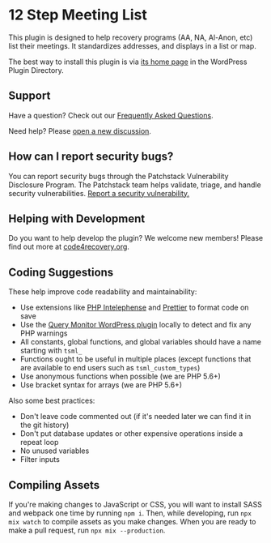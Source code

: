 # 12 Step Meeting List

This plugin is designed to help recovery programs (AA, NA, Al-Anon, etc) list their meetings. It standardizes addresses, and displays in a list or map.

The best way to install this plugin is via [its home page](https://wordpress.org/plugins/12-step-meeting-list/) in the WordPress Plugin Directory.

## Support

Have a question? Check out our [Frequently Asked Questions](https://wordpress.org/plugins/12-step-meeting-list/#faq-header).

Need help? Please [open a new discussion](https://github.com/code4recovery/12-step-meeting-list/discussions).

## How can I report security bugs?

You can report security bugs through the Patchstack Vulnerability Disclosure Program. The Patchstack team helps validate, triage, and
handle security vulnerabilities. [Report a security vulnerability.](https://patchstack.com/database/vdp/12-step-meeting-list)

## Helping with Development

Do you want to help develop the plugin? We welcome new members! Please find out more at [code4recovery.org](https://code4recovery.org).

## Coding Suggestions

These help improve code readability and maintainability:

- Use extensions like [PHP Intelephense](https://marketplace.visualstudio.com/items?itemName=bmewburn.vscode-intelephense-client) and
  [Prettier](https://marketplace.visualstudio.com/items?itemName=esbenp.prettier-vscode) to format code on save
- Use the [Query Monitor WordPress plugin](https://wordpress.org/plugins/query-monitor/) locally to detect and fix any PHP warnings
- All constants, global functions, and global variables should have a name starting with `tsml_`
- Functions ought to be useful in multiple places (except functions that are available to end users such as `tsml_custom_types`)
- Use anonymous functions when possible (we are PHP 5.6+)
- Use bracket syntax for arrays (we are PHP 5.6+)

Also some best practices:

- Don't leave code commented out (if it's needed later we can find it in the git history)
- Don't put database updates or other expensive operations inside a repeat loop
- No unused variables
- Filter inputs

## Compiling Assets

If you're making changes to JavaScript or CSS, you will want to install SASS and webpack one time by running `npm i`. Then, while developing,
run `npx mix watch` to compile assets as you make changes. When you are ready to make a pull request, run `npx mix --production`.
